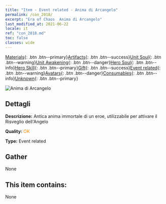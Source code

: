 ```yaml
---
title: "Item - Event related - Anima di Arcangelo"
permalink: /con_2018/
excerpt: "Era of Chaos  Anima di Arcangelo"
last_modified_at: 2021-06-22
locale: it
ref: "con_2018.md"
toc: false
classes: wide
---
```

 [Materials](/ItemsIT/){: .btn .btn--primary}[Artifacts](/ItemsIT/Artifacts/){: .btn .btn--success}[Unit Soul](/ItemsIT/UnitSoul/){: .btn .btn--warning}[Unit Awakening](/ItemsIT/UnitAwakening/){: .btn .btn--danger}[Hero Soul](/ItemsIT/HeroSoul/){: .btn .btn--info}[Hero Skill](/ItemsIT/HeroSkill/){: .btn .btn--primary}[Gift](/ItemsIT/Gift/){: .btn .btn--success}[Event related](/ItemsIT/Events/){: .btn .btn--warning}[Avatars](/ItemsIT/Avatars/){: .btn .btn--danger}[Consumables](/ItemsIT/Consumables/){: .btn .btn--info}[Unknown](/ItemsIT/Unknown/){: .btn .btn--primary}

 ![Anima di Arcangelo](/images/t/juexing_107.png)

## Dettagli
 **Descrizione:** Antica anima immortale di un eroe, utilizzabile per attivare il Risveglio dell'Angelo

 **Quality:** <span style="color: #FF8C00">OK</span>

 **Type:** Event related

## Gather

  None

## This item contains:

  None

